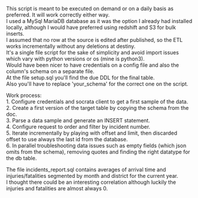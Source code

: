 
This script is meant to be executed on demand or on a daily basis as preferred. It will work correctly either way.\
I used a MySql MariaDB database as it was the option I already had installed locally, although I would have preferred using redshift and S3 for bulk inserts.\
I assumed that no row at the source is edited after published, so the ETL works incrementally without any deletions at destiny.\
It's a single file script for the sake of simplicity and avoid import issues which vary with python versions or os (mine is python3).\
Would have been nicer to have credentials on a config file and also the column's schema on a separate file.\
At the file setup.sql you'll find the due DDL for the final table.\
Also you'll have to replace 'your_schema' for the correct one on the script.

Work process:\
    1. Configure credentials and socrata client to get a first sample of the data.\
    2. Create a first version of the target table by copying the schema from the doc.\
    3. Parse a data sample and generate an INSERT statement.\
    4. Configure request to order and filter by incident number.\
    5. Iterate incrementally by playing with offset and limit, then discarded offset to use always the last id from the database.\
    6. In parallel troubleshooting data issues such as empty fields (which json omits from the schema), removing quotes and finding the right datatype for the db table. 

The file incidents_report.sql contains averages of arrival time and injuries/fatalities segmented by month and district for the current year.\
I thought there could be an interesting correlation although luckily the injuries and fatalities are almost always 0.

